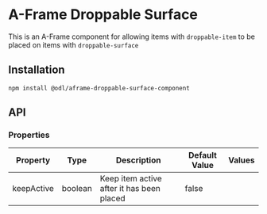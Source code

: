 # A-Frame Droppable Surface

This is an A-Frame component for allowing items with `droppable-item` to be placed on items with `droppable-surface`

## Installation

```
npm install @odl/aframe-droppable-surface-component
```

## API

### Properties
| Property  | Type | Description  | Default Value | Values  |
|-----------|------|--------------|---------------|---------|
| keepActive | boolean | Keep item active after it has been placed | false | |